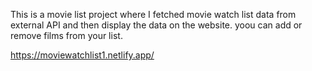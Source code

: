This is a movie list project where I fetched movie watch list data from
external API and then display the data on the website. yoou can add or remove films from your list.     

https://moviewatchlist1.netlify.app/
